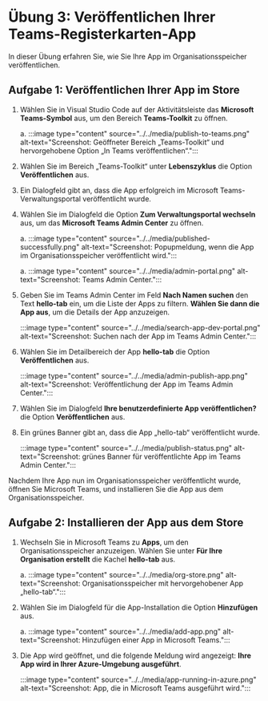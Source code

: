 # Übung 3: Veröffentlichen Ihrer Teams-Registerkarten-App

In dieser Übung erfahren Sie, wie Sie Ihre App im Organisationsspeicher veröffentlichen.

## Aufgabe 1: Veröffentlichen Ihrer App im Store

1. Wählen Sie in Visual Studio Code auf der Aktivitätsleiste das **Microsoft Teams-Symbol** aus, um den Bereich **Teams-Toolkit** zu öffnen.

    a. :::image type="content" source="../../media/publish-to-teams.png" alt-text="Screenshot: Geöffneter Bereich „Teams-Toolkit“ und hervorgehobene Option „In Teams veröffentlichen“.":::

1. Wählen Sie im Bereich „Teams-Toolkit“ unter **Lebenszyklus** die Option **Veröffentlichen** aus.

1. Ein Dialogfeld gibt an, dass die App erfolgreich im Microsoft Teams-Verwaltungsportal veröffentlicht wurde.

1. Wählen Sie im Dialogfeld die Option **Zum Verwaltungsportal wechseln** aus, um das **Microsoft Teams Admin Center** zu öffnen.

    a. :::image type="content" source="../../media/published-successfully.png" alt-text="Screenshot: Popupmeldung, wenn die App im Organisationsspeicher veröffentlicht wird.":::

    a. :::image type="content" source="../../media/admin-portal.png" alt-text="Screenshot: Teams Admin Center.":::

1. Geben Sie im Teams Admin Center im Feld **Nach Namen suchen** den Text **hello-tab** ein, um die Liste der Apps zu filtern. **Wählen Sie dann die App aus**, um die Details der App anzuzeigen.

    :::image type="content" source="../../media/search-app-dev-portal.png" alt-text="Screenshot: Suchen nach der App im Teams Admin Center.":::

1. Wählen Sie im Detailbereich der App **hello-tab** die Option **Veröffentlichen** aus.

    :::image type="content" source="../../media/admin-publish-app.png" alt-text="Screenshot: Veröffentlichung der App im Teams Admin Center.":::

1. Wählen Sie im Dialogfeld **Ihre benutzerdefinierte App veröffentlichen?** die Option **Veröffentlichen** aus.

1. Ein grünes Banner gibt an, dass die App „hello-tab“ veröffentlicht wurde.

    :::image type="content" source="../../media/publish-status.png" alt-text="Screenshot: grünes Banner für veröffentlichte App im Teams Admin Center.":::

Nachdem Ihre App nun im Organisationsspeicher veröffentlicht wurde, öffnen Sie Microsoft Teams, und installieren Sie die App aus dem Organisationsspeicher.

## Aufgabe 2: Installieren der App aus dem Store

1. Wechseln Sie in Microsoft Teams zu **Apps**, um den Organisationsspeicher anzuzeigen. Wählen Sie unter **Für Ihre Organisation erstellt** die Kachel **hello-tab** aus.

    a. :::image type="content" source="../../media/org-store.png" alt-text="Screenshot: Organisationsspeicher mit hervorgehobener App „hello-tab“.":::

1. Wählen Sie im Dialogfeld für die App-Installation die Option **Hinzufügen** aus.

    a. :::image type="content" source="../../media/add-app.png" alt-text="Screenshot: Hinzufügen einer App in Microsoft Teams.":::

1. Die App wird geöffnet, und die folgende Meldung wird angezeigt: **Ihre App wird in Ihrer Azure-Umgebung ausgeführt**.

    :::image type="content" source="../../media/app-running-in-azure.png" alt-text="Screenshot: App, die in Microsoft Teams ausgeführt wird.":::
